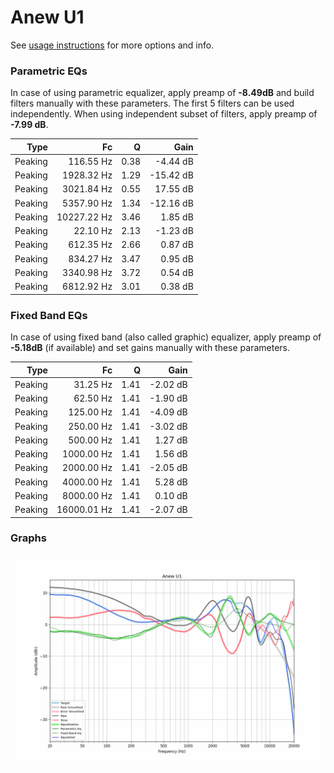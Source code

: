 # Anew U1
See [usage instructions](https://github.com/jaakkopasanen/AutoEq#usage) for more options and info.

### Parametric EQs
In case of using parametric equalizer, apply preamp of **-8.49dB** and build filters manually
with these parameters. The first 5 filters can be used independently.
When using independent subset of filters, apply preamp of **-7.99 dB**.

| Type    | Fc          |    Q | Gain      |
|--------:|------------:|-----:|----------:|
| Peaking | 116.55 Hz   | 0.38 | -4.44 dB  |
| Peaking | 1928.32 Hz  | 1.29 | -15.42 dB |
| Peaking | 3021.84 Hz  | 0.55 | 17.55 dB  |
| Peaking | 5357.90 Hz  | 1.34 | -12.16 dB |
| Peaking | 10227.22 Hz | 3.46 | 1.85 dB   |
| Peaking | 22.10 Hz    | 2.13 | -1.23 dB  |
| Peaking | 612.35 Hz   | 2.66 | 0.87 dB   |
| Peaking | 834.27 Hz   | 3.47 | 0.95 dB   |
| Peaking | 3340.98 Hz  | 3.72 | 0.54 dB   |
| Peaking | 6812.92 Hz  | 3.01 | 0.38 dB   |

### Fixed Band EQs
In case of using fixed band (also called graphic) equalizer, apply preamp of **-5.18dB**
(if available) and set gains manually with these parameters.

| Type    | Fc          |    Q | Gain     |
|--------:|------------:|-----:|---------:|
| Peaking | 31.25 Hz    | 1.41 | -2.02 dB |
| Peaking | 62.50 Hz    | 1.41 | -1.90 dB |
| Peaking | 125.00 Hz   | 1.41 | -4.09 dB |
| Peaking | 250.00 Hz   | 1.41 | -3.02 dB |
| Peaking | 500.00 Hz   | 1.41 | 1.27 dB  |
| Peaking | 1000.00 Hz  | 1.41 | 1.56 dB  |
| Peaking | 2000.00 Hz  | 1.41 | -2.05 dB |
| Peaking | 4000.00 Hz  | 1.41 | 5.28 dB  |
| Peaking | 8000.00 Hz  | 1.41 | 0.10 dB  |
| Peaking | 16000.01 Hz | 1.41 | -2.07 dB |

### Graphs
![](./Anew%20U1.png)